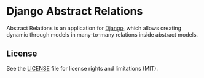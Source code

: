 Django Abstract Relations
=========================

Abstract Relations is an application for [Django](https://www.djangoproject.com/), which allows creating dynamic through models in many-to-many relations inside abstract models.

## License

See the [LICENSE](LICENSE.md) file for license rights and limitations (MIT).
